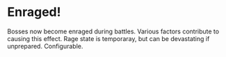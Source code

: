 # Enraged!

Bosses now become enraged during battles. Various factors contribute to causing this effect. Rage state is temporaray, but can be devastating if unprepared. Configurable.
